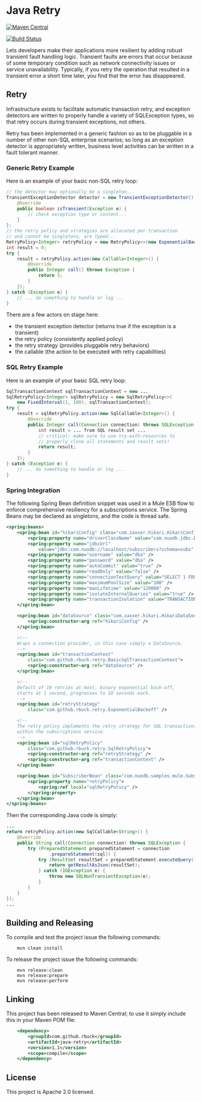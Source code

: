 # Java Retry

[![Maven Central](https://maven-badges.herokuapp.com/maven-central/com.github.rbuck/java-retry/badge.svg)](https://maven-badges.herokuapp.com/maven-central/com.github.rbuck/java-retry)

[<img src="https://travis-ci.org/rbuck/java-retry.svg?branch=master" alt="Build Status" />](http://travis-ci.org/rbuck/java-retry)

Lets developers make their applications more resilient by adding robust
transient fault handling logic. Transient faults are errors that occur
because of some temporary condition such as network connectivity issues
or service unavailability. Typically, if you retry the operation that
resulted in a transient error a short time later, you find that the
error has disappeared.

## Retry

Infrastructure exists to facilitate automatic transaction retry, and exception
detectors are written to properly handle a variety of SQLException types, so that
retry occurs during transient exceptions, not others.

Retry has been implemented in a generic fashion so as to be pluggable in a number
of other non-SQL enterprise scenarios; so long as an exception detector is
appropriately written, business level activities can be written in a fault
tolerant manner.

### Generic Retry Example

Here is an example of your basic non-SQL retry loop:

```java
// the detector may optionally be a singleton...
TransientExceptionDetector detector = new TransientExceptionDetector() {
    @Override
    public boolean isTransient(Exception e) {
        // check exception type or content...
    }
};
// the retry policy and strategies are allocated per transaction
// and cannot be singletons, are typed...
RetryPolicy<Integer> retryPolicy = new RetryPolicy<>(new ExponentialBackoff(), detector);
int result = 0;
try {
    result = retryPolicy.action(new Callable<Integer>() {
        @Override
        public Integer call() throws Exception {
            return 5;
        }
    });
} catch (Exception e) {
    // ... do something to handle or log ...
}
```

There are a few actors on stage here:

- the transient exception detector (returns true if the exception is a transient)
- the retry policy (consistently applied policy)
- the retry strategy (provides pluggable retry behaviors)
- the callable (the action to be executed with retry capabilities)

### SQL Retry Example

Here is an example of your basic SQL retry loop:

```java
SqlTransactionContext sqlTransactionContext = new ...
SqlRetryPolicy<Integer> sqlRetryPolicy = new SqlRetryPolicy<>(
    new FixedInterval(1, 100), sqlTransactionContext);
try {
    result = sqlRetryPolicy.action(new SqlCallable<Integer>() {
        @Override
        public Integer call(Connection connection) throws SQLException {
            int result = ... from SQL result set ...
            // critical: make sure to use try-with-resources to
            // properly close all statements and result sets! 
            return result;
        }
    });
} catch (Exception e) {
    // ... do something to handle or log ... 
}
```

### Spring Integration

The following Spring Bean definition snippet was used in a Mule ESB
flow to enforce comprehensive resiliency for a subscriptions service.
The Spring Beans may be declared as singletons, and the code is thread
safe.

```xml
<spring:beans>
    <spring:bean id="hikariConfig" class="com.zaxxer.hikari.HikariConfig">
        <spring:property name="driverClassName" value="com.nuodb.jdbc.Driver" />
        <spring:property name="jdbcUrl"
            value="jdbc:com.nuodb://localhost/subscribers?schema=subs" />
        <spring:property name="username" value="dba" />
        <spring:property name="password" value="dba" />
        <spring:property name="autoCommit" value="true" />
        <spring:property name="readOnly" value="false" />
        <spring:property name="connectionTestQuery" value="SELECT 1 FROM DUAL" />
        <spring:property name="maximumPoolSize" value="100" />
        <spring:property name="maxLifetime" value="120000" />
        <spring:property name="isolateInternalQueries" value="true" />
        <spring:property name="transactionIsolation" value="TRANSACTION_READ_COMMITTED" />
    </spring:bean>

    <spring:bean id="dataSource" class="com.zaxxer.hikari.HikariDataSource">
        <spring:constructor-arg ref="hikariConfig" />
    </spring:bean>

    <!--
    Wraps a connection provider, in this case simply a DataSource.
    -->
    <spring:bean id="transactionContext"
        class="com.github.rbuck.retry.BasicSqlTransactionContext">
        <spring:constructor-arg ref="dataSource" />
    </spring:bean>

    <!--
    Default of 10 retries at most, binary exponential back-off,
    starts at 1 second, progresses to 10 seconds each. 
    -->
    <spring:bean id="retryStrategy"
        class="com.github.rbuck.retry.ExponentialBackoff" />

    <!-- 
    The retry policy implements the retry strategy for SQL transactions
    within the subscriptions service.
    -->
    <spring:bean id="sqlRetryPolicy"
        class="com.github.rbuck.retry.SqlRetryPolicy">
        <spring:constructor-arg ref="retryStrategy" />
        <spring:constructor-arg ref="transactionContext" />
    </spring:bean>

    <spring:bean id="SubscriberBean" class="com.nuodb.samples.mule.SubscriberImpl">
        <spring:property name="retryPolicy">
            <spring:ref local="sqlRetryPolicy" />
        </spring:property>
    </spring:bean>
</spring:beans>
```

Then the corresponding Java code is simply:

```java
...
return retryPolicy.action(new SqlCallable<String>() {
    @Override
    public String call(Connection connection) throws SQLException {
        try (PreparedStatement preparedStatement = connection
                .prepareStatement(sql)) {
            try (ResultSet resultSet = preparedStatement.executeQuery()) {
                return getResultAsJson(resultSet);
            } catch (IOException e) {
                throw new SQLNonTransientException(e);
            }
        }
    }
});
...
```

## Building and Releasing

To compile and test the project issue the following commands:

```shell
    mvn clean install
```

To release the project issue the following commands:

```shell
    mvn release:clean
    mvn release:prepare
    mvn release:perform
```

## Linking

This project has been released to Maven Central; to use it simply include this
in your Maven POM file:

```xml
    <dependency>
        <groupId>com.github.rbuck</groupId>
        <artifactId>java-retry</artifactId>
        <version>1.1</version>
        <scope>compile</scope>
    </dependency>
```

## License

This project is Apache 2.0 licensed.
